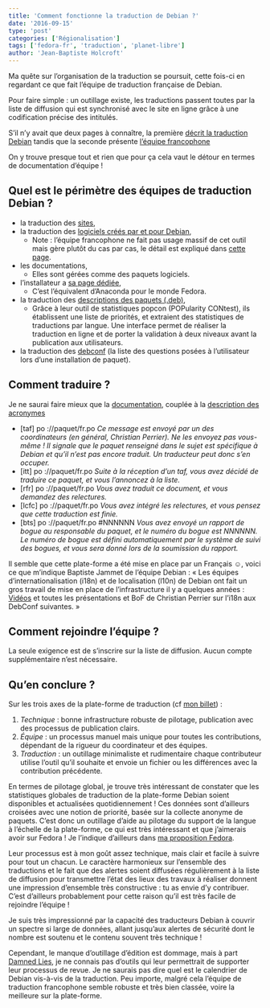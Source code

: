 ```yaml
---
title: 'Comment fonctionne la traduction de Debian ?'
date: '2016-09-15'
type: 'post'
categories: ['Régionalisation']
tags: ['fedora-fr', 'traduction', 'planet-libre']
author: 'Jean-Baptiste Holcroft'
---
```


Ma quête sur l’organisation de la traduction se poursuit, cette fois-ci en regardant ce que fait l’équipe de traduction française de Debian.

Pour faire simple : un outillage existe, les traductions passent toutes par la liste de diffusion qui est synchronisé avec le site en ligne grâce à une codification précise des intitulés.

S’il n’y avait que deux pages à connaître, la première [décrit la traduction Debian](https://www.debian.org/international/l10n/) tandis que la seconde présente [l’équipe francophone](https://www.debian.org/international/french/)

On y trouve presque tout et rien que pour ça cela vaut le détour en termes de documentation d’équipe !

## Quel est le périmètre des équipes de traduction Debian ?

*   la traduction des [sites](https://www.debian.org/devel/website/stats/fr),
*   la traduction des [logiciels créés par et pour Debian](https://www.debian.org/international/l10n/po/),
    *   Note : l’équipe francophone ne fait pas usage massif de cet outil mais gère plutôt du cas par cas, le détail est expliqué dans [cette page](https://www.debian.org/international/french/po#a-traduire).
*   les documentations,
    *   Elles sont gérées comme des paquets logiciels.
*   l’installateur a [sa page dédiée](https://d-i.debian.org/l10n-stats/translation-status.html),
    *   C’est l’équivalent d’Anaconda pour le monde Fedora.
*   la traduction des [descriptions des paquets (.deb)](https://www.debian.org/international/l10n/ddtp),
    *   Grâce à leur outil de statistiques popcon (POPularity CONtest), ils établissent une liste de priorités, et extraient des statistiques de traductions par langue. Une interface permet de réaliser la traduction en ligne et de porter la validation à deux niveaux avant la publication aux utilisateurs.
*   la traduction des [debconf](https://www.debian.org/international/l10n/po-debconf/fr) (la liste des questions posées à l’utilisateur lors d’une installation de paquet).

## Comment traduire ?

Je ne saurai faire mieux que la [documentation](https://www.debian.org/international/french/po#a-traduire), couplée à la [description des acronymes](https://www.debian.org/international/l10n/pseudo-urls)

*   [taf] po ://paquet/fr.po _Ce message est envoyé par un des coordinateurs (en général, Christian Perrier). Ne les envoyez pas vous-même ! Il signale que le paquet renseigné dans le sujet est spécifique à Debian et qu’il n’est pas encore traduit. Un traducteur peut donc s’en occuper._
*   [itt] po ://paquet/fr.po _Suite à la réception d’un taf, vous avez décidé de traduire ce paquet, et vous l’annoncez à la liste._
*   [rfr] po ://paquet/fr.po _Vous avez traduit ce document, et vous demandez des relectures._
*   [lcfc] po ://paquet/fr.po _Vous avez intégré les relectures, et vous pensez que cette traduction est finie._
*   [bts] po ://paquet/fr.po #NNNNNN _Vous avez envoyé un rapport de bogue au responsable du paquet, et le numéro du bogue est NNNNNN. Le numéro de bogue est défini automatiquement par le système de suivi des bogues, et vous sera donné lors de la soumission du rapport._

Il semble que cette plate-forme a été mise en place par un Français ☺, voici ce que m’indique Baptiste Jammet de l’équipe Debian : « Les équipes d’internationalisation (i18n) et de localisation (l10n) de Debian ont fait un gros travail de mise en place de l’infrastructure il y a quelques années : [Vidéos](http://meetings-archive.debian.net/pub/debian-meetings/2006/debconf6/theora-small/2006-05-20/tower/State_of_the_art_for_Debian_i18n_l10n-Christian_Perrier__Javier_Fernandez_Sanguino.ogg) et toutes les présentations et BoF de Christian Perrier sur l’i18n aux DebConf suivantes. »

## Comment rejoindre l’équipe ?

La seule exigence est de s’inscrire sur la liste de diffusion. Aucun compte supplémentaire n’est nécessaire.

## Qu’en conclure ?

Sur les trois axes de la plate-forme de traduction (cf [mon billet](https://jibecfed.fedorapeople.org/blog/quest-ce-quune-bonne-plateforme-de-traduction.html)) :

1.  _Technique_ : bonne infrastructure robuste de pilotage, publication avec des processus de publication clairs.
2.  _Équipe_ : un processus manuel mais unique pour toutes les contributions, dépendant de la rigueur du coordinateur et des équipes.
3.  _Traduction_ : un outillage minimaliste et rudimentaire chaque contributeur utilise l’outil qu’il souhaite et envoie un fichier ou les différences avec la contribution précédente.

En termes de pilotage global, je trouve très intéressant de constater que les statistiques globales de traduction de la plate-forme Debian soient disponibles et actualisées quotidiennement ! Ces données sont d’ailleurs croisées avec une notion de priorité, basée sur la collecte anonyme de paquets. C’est donc un outillage d’aide au pilotage du support de la langue à l’échelle de la plate-forme, ce qui est très intéressant et que j’aimerais avoir sur Fedora ! Je l’indique d’ailleurs dans [ma proposition Fedora](https://fedoraproject.org/wiki/User:Jibecfed/Localization_proposal-Help_languages).

Leur processus est à mon goût assez technique, mais clair et facile à suivre pour tout un chacun. Le caractère harmonieux sur l’ensemble des traductions et le fait que des alertes soient diffusées régulièrement à la liste de diffusion pour transmettre l’état des lieux des travaux à réaliser donnent une impression d’ensemble très constructive : tu as envie d’y contribuer. C’est d’ailleurs probablement pour cette raison qu’il est très facile de rejoindre l’équipe !

Je suis très impressionné par la capacité des traducteurs Debian à couvrir un spectre si large de données, allant jusqu’aux alertes de sécurité dont le nombre est soutenu et le contenu souvent très technique !

Cependant, le manque d’outillage d’édition est dommage, mais à part [Damned Lies](https://l10n.gnome.org/), je ne connais pas d’outils qui leur permettrait de supporter leur processus de revue. Je ne saurais pas dire quel est le calendrier de Debian vis-à-vis de la traduction. Peu importe, malgré cela l’équipe de traduction francophone semble robuste et très bien classée, voire la meilleure sur la plate-forme.
